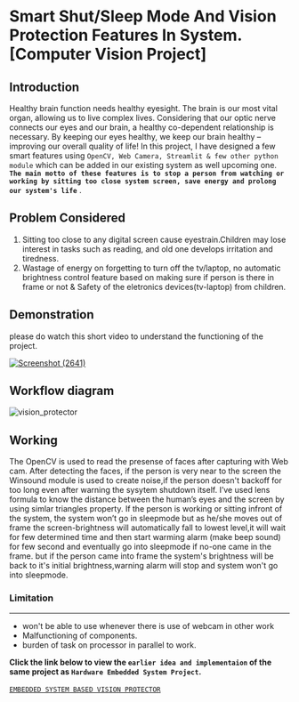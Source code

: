 # Smart Shut/Sleep Mode And Vision Protection Features In System. [Computer Vision Project]
## Introduction
Healthy brain function needs healthy eyesight. The brain is our most vital organ, allowing us to live complex lives. Considering that our optic nerve connects our eyes and our brain, a healthy co-dependent relationship is necessary. By keeping our eyes healthy, we keep our brain healthy – improving our overall quality of life!
In this project, I have designed a few smart features using ```OpenCV, Web Camera, Streamlit & few other python module``` which can be added in our existing system as well upcoming one. **```The main motto of these features is to stop a person from watching or working by sitting too close system screen, save energy and prolong our system's life```** .

## Problem Considered
1. Sitting too close to any digital screen cause eyestrain.Children may lose interest in tasks such as reading, and old one develops irritation and tiredness.
2. Wastage of energy on forgetting to turn off the tv/laptop, no automatic brightness control feature based on making sure if person is there in frame or not & Safety of the eletronics devices(tv-laptop) from children.

## Demonstration
please do watch this short video to understand the functioning of the project.
<!-- ![Screenshot (2639)](https://user-images.githubusercontent.com/56594467/216009465-dba26c8d-b65c-4e3b-9226-482f0480107a.png) -->
[![Screenshot (2641)](https://user-images.githubusercontent.com/56594467/216013851-ce6016dc-7639-4e2d-981c-70c2421936ea.png)](https://youtu.be/R4KIiAPxklU)


## Workflow diagram
![vision_protector](https://github.com/praweenkr01/vision-protector/assets/56594467/0651044b-cbb3-4e5f-9400-938401beff6a)


## Working
The OpenCV is used to read the presense of faces after capturing with Web cam. After detecting the faces, if the person is very near to the screen the Winsound module is used to create noise,if the person doesn't backoff for too long even after warning the sysytem shutdown itself. I’ve used lens formula to know the distance between the human’s eyes and the screen  by using simlar triangles property.
If the person is working or sitting infront of the system, the system won’t go in sleepmode but as he/she moves out of frame the screen-brightness will automatically fall to lowest level,it will wait for few determined time and then start warming alarm (make beep sound) for few second and eventually go into sleepmode if no-one came in the frame. but if the person came into frame the system's brightness will be back to it's initial brightness,warning alarm will stop and system won't go into sleepmode.

### Limitation
<hr>

* won't be able to use whenever there is use of webcam in other work
* Malfunctioning of  components.
* burden of task on processor in parallel to work.
  

**Click the link below to view the ```earlier idea and implementaion``` of the same project as  ```Hardware Embedded System Project```.**<br>
<br>
[```EMBEDDED SYSTEM BASED VISION PROTECTOR```](https://praweenkr01.github.io/vision-protector/)
